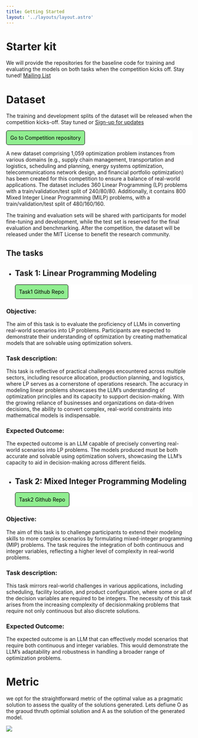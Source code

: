 ```yaml
---
title: Getting Started
layout: '../layouts/layout.astro'
---
```


# Starter kit

We will provide the repositories for the baseline code for training and evaluating the models on both tasks when the competition kicks off. Stay tuned!
 <a href="https://nl4opt.github.io/neurips-2024/participate/"> Mailing List </a>

# Dataset

The training and development splits of the dataset will be released when the competition kicks-off. Stay tuned or
<a href="https://nl4opt.github.io/neurips-2024/participate/"> Sign-up for updates </a>

<div class="repository">
    <a class="repository-link" href="https://github.com/nl4opt/nl4opt-competition-v2" target="_blank">Go to Competition repository</a>
</div>

<!-- [Competition repository](https://github.com/nl4opt/nl4opt-competition-v2) -->

A new dataset comprising 1,059 optimization problem instances from various domains (e.g., supply chain management, transportation and logistics, scheduling and planning, energy systems optimization, telecommunications network design, and financial portfolio optimization) has been created for this competition to ensure a balance of real-world applications. The dataset includes 360 Linear Programming (LP) problems with a train/validation/test split of 240/80/80. Additionally, it contains 800 Mixed Integer Linear Programming (MILP) problems, with a train/validation/test split of 480/160/160.

The training and evaluation sets will be shared with participants for model fine-tuning and development, while the test set is reserved for the final evaluation and benchmarking. After the competition, the dataset will be released under the MIT License to benefit the research community.

## The tasks

- ## Task 1: Linear Programming Modeling

  <div class="repository">
    <a class="repository-link" href="https://github.com/nl4opt/nl4opt-competition-v2/tree/main/Task1" target="_blank">Task1 Github Repo</a>
  </div>

### Objective: 
The aim of this task is to evaluate the proficiency of LLMs in converting real-world scenarios into LP problems. Participants are expected to demonstrate their understanding of optimization by creating mathematical models that are solvable using optimization solvers.
### Task description: 
This task is reflective of practical challenges encountered across multiple sectors, including resource allocation, production planning, and logistics, where LP serves as a cornerstone of operations research. The accuracy in modeling linear problems showcases the LLM’s understanding of optimization principles and its capacity to support decision-making. With the growing reliance of businesses and organizations on data-driven decisions, the ability to convert complex, real-world constraints into mathematical models is indispensable. 
### Expected Outcome: 
The expected outcome is an LLM capable of precisely converting real-world scenarios into LP problems. The models produced must be both accurate and solvable using optimization solvers, showcasing the LLM’s capacity to aid in decision-making across different fields.

- ## Task 2: Mixed Integer Programming Modeling

  <div class="repository">
    <a class="repository-link" href="https://github.com/nl4opt/nl4opt-competition-v2/tree/main/Task2" target="_blank">Task2 Github Repo</a>
  </div>

### Objective: 
The aim of this task is to challenge participants to extend their modeling skills to more complex scenarios by formulating mixed-integer programming (MIP) problems. The task requires the integration of both continuous and integer variables, reflecting a higher level of complexity in real-world problems.
### Task description: 
This task mirrors real-world challenges in various applications, including scheduling, facility location, and product configuration, where some or all of the decision variables are required to be integers. The necessity of this task arises from the increasing complexity of decisionmaking problems that require not only continuous but also discrete solutions.
### Expected Outcome: 
The expected outcome is an LLM that can effectively model scenarios that require both continuous and integer variables. This would demonstrate the LLM’s adaptability and robustness in handling a broader range of optimization problems.


# Metric
we opt for the straightforward metric of the optimal value as a pragmatic solution to assess the quality of the solutions generated. Lets defiune O as the graoud thruth optimial solution and A as the solution of the generated model. 
<p class="center1">
    <img src="/neurips-2024/accuracy.png" class="center1">
</p>



<style>
    .Buttons {
        display: flex;
        justify-content: space-between;
        margin-top: 20px;
    }
    .repository {
        display: flex;
        background-color: white;
        text-decoration: none;
    }
    .repository-link {
        display: flex;
        align-items: center;
        justify-content: flex-end;
        background-color: lightgreen;
        color: black;
        padding: 10px;
        border-radius: 5px;
        text-decoration: none;
        border: 1px solid black;
    }

    .repository-link:hover {
        box-shadow: 5px 5px 0px 0px black;
        transform: translateY(-5px);
        transition: all 0.3s ease-in-out;
        display: inline-block;
        border-radius: 5px;
        text-decoration: none;
    }

    .repository-link:focus,
    .repository-link:active {
        outline: none;
    }

    .repository-link span {
        margin-left: 10px;
        display: inline-block;
    }
</style>